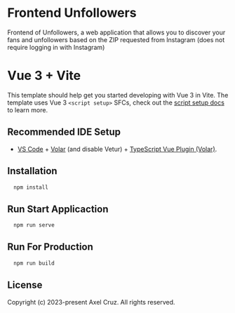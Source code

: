 
# Frontend Unfollowers

Frontend of Unfollowers, a web application that allows you to discover your fans and unfollowers based on the ZIP requested from Instagram (does not require logging in with Instagram)

# Vue 3 + Vite

This template should help get you started developing with Vue 3 in Vite. The template uses Vue 3 `<script setup>` SFCs, check out the [script setup docs](https://v3.vuejs.org/api/sfc-script-setup.html#sfc-script-setup) to learn more.

## Recommended IDE Setup

- [VS Code](https://code.visualstudio.com/) + [Volar](https://marketplace.visualstudio.com/items?itemName=Vue.volar) (and disable Vetur) + [TypeScript Vue Plugin (Volar)](https://marketplace.visualstudio.com/items?itemName=Vue.vscode-typescript-vue-plugin).

## Installation

```bash
  npm install
```
    
## Run Start Applicaction
```bash
  npm run serve
```

## Run For Production
```bash
  npm run build
```

## License

Copyright (c) 2023-present Axel Cruz. All rights reserved.

